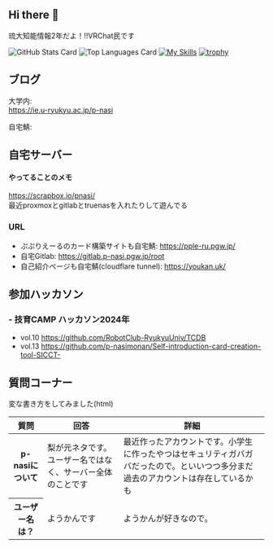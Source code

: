 ## Hi there 👋
琉大知能情報2年だよ！!!VRChat民です

![GitHub Stats Card](https://github-readme-stats.vercel.app/api?username=p-nasimonan)
![Top Languages Card](https://github-readme-stats.vercel.app/api/top-langs/?username=p-nasimonan)
[![My Skills](https://skillicons.dev/icons?i=react,nextjs,ts,js,html,css,java,vscode,vim,python,selenium,flask,git,gitlab,kubernetes,docker,c,linux,nginx,autocad,blender)](https://skillicons.dev)
[![trophy](https://github-profile-trophy.vercel.app/?username=p-nasimonan&theme=onedark)](https://github.com/ryo-ma/github-profile-trophy)


## ブログ
大学内:  
https://ie.u-ryukyu.ac.jp/p-nasi

自宅鯖:  


## 自宅サーバー
#### やってることのメモ  
https://scrapbox.io/pnasi/  
最近proxmoxとgitlabとtruenasを入れたりして遊んでる  
### URL
- ぷぷりえーるのカード構築サイトも自宅鯖: https://pple-ru.pgw.jp/
- 自宅Gitlab: https://gitlab.p-nasi.pgw.jp/root
- 自己紹介ページも自宅鯖(cloudflare tunnel): https://youkan.uk/

## 参加ハッカソン
### - 技育CAMP ハッカソン2024年
  - vol.10 https://github.com/RobotClub-RyukyuUniv/TCDB
  - vol.13 https://github.com/p-nasimonan/Self-introduction-card-creation-tool-SICCT-

## 質問コーナー
変な書き方をしてみました(html)
<table>
<thead>
<tr>
  <th>質問</th>
  <th>回答</th>
  <th>詳細</th>
</tr>
</thead>
  <tr>
  <th>p-nasiについて</th>
  <td> 梨が元ネタです。ユーザー名ではなく、サーバー全体のことです</td>
  <td>最近作ったアカウントです。小学生に作ったやつはセキュリティガバガバだったので。といいつつ多分まだ過去のアカウントは存在しているかも</td>
  </tr>
  <tr>
  <th>ユーザー名は？</th>
  <td>ようかんです</td>
  <td>ようかんが好きなので。</td>
  </tr>
</table>



